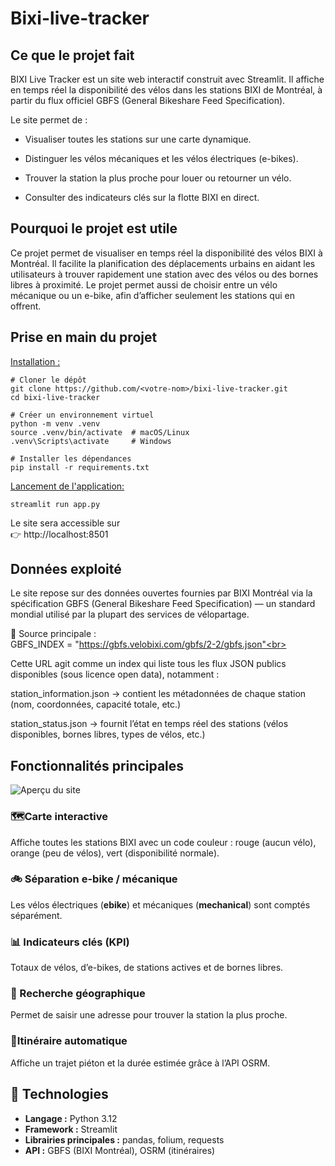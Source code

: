 # Bixi-live-tracker

## Ce que le projet fait

BIXI Live Tracker est un site web interactif construit avec Streamlit.
Il affiche en temps réel la disponibilité des vélos dans les stations BIXI de Montréal, à partir du flux officiel GBFS (General Bikeshare Feed Specification).<br>

Le site permet de :<br>

- Visualiser toutes les stations sur une carte dynamique.<br>

- Distinguer les vélos mécaniques et les vélos électriques (e-bikes).<br>

- Trouver la station la plus proche pour louer ou retourner un vélo.<br>

- Consulter des indicateurs clés sur la flotte BIXI en direct.<br> 

## Pourquoi le projet est utile

Ce projet permet de visualiser en temps réel la disponibilité des vélos BIXI à Montréal.
Il facilite la planification des déplacements urbains en aidant les utilisateurs à trouver rapidement une station avec des vélos ou des bornes libres à proximité.
Le projet permet aussi de choisir entre un vélo mécanique ou un e-bike, afin d’afficher seulement les stations qui en offrent.

## Prise en main du projet 

<ins> Installation :</ins> <br>

```
# Cloner le dépôt
git clone https://github.com/<votre-nom>/bixi-live-tracker.git
cd bixi-live-tracker

# Créer un environnement virtuel
python -m venv .venv
source .venv/bin/activate  # macOS/Linux
.venv\Scripts\activate     # Windows

# Installer les dépendances
pip install -r requirements.txt

```
<ins>Lancement de l'application:</ins> <br>

```
streamlit run app.py
```
Le site sera accessible sur<br>
👉 http://localhost:8501

## Données exploité
Le site repose sur des données ouvertes fournies par BIXI Montréal via la spécification GBFS (General Bikeshare Feed Specification) — un standard mondial utilisé par la plupart des services de vélopartage.<br>

📡 Source principale :<br>
GBFS_INDEX = "https://gbfs.velobixi.com/gbfs/2-2/gbfs.json"<br>

Cette URL agit comme un index qui liste tous les flux JSON publics disponibles (sous licence open data), notamment :

station_information.json → contient les métadonnées de chaque station (nom, coordonnées, capacité totale, etc.)

station_status.json → fournit l’état en temps réel des stations (vélos disponibles, bornes libres, types de vélos, etc.)

## Fonctionnalités principales
![Aperçu du site](./apercuSite.png)
###  🗺️Carte interactive
Affiche toutes les stations BIXI avec un code couleur : rouge (aucun vélo), orange (peu de vélos), vert (disponibilité normale).
### 🚲 Séparation e-bike / mécanique
Les vélos électriques (**ebike**) et mécaniques (**mechanical**) sont comptés séparément.
### 📊 Indicateurs clés (KPI)
Totaux de vélos, d’e-bikes, de stations actives et de bornes libres.
### 📍 Recherche géographique
Permet de saisir une adresse pour trouver la station la plus proche.
### 🚶Itinéraire automatique
Affiche un trajet piéton et la durée estimée grâce à l’API OSRM.

## 🧰 Technologies
- **Langage :** Python 3.12  
- **Framework :** Streamlit  
- **Librairies principales :** pandas, folium, requests  
- **API :** GBFS (BIXI Montréal), OSRM (itinéraires)